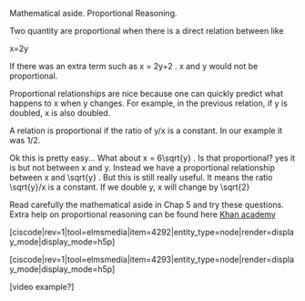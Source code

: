 Mathematical aside. Proportional Reasoning. 

<stop-note>
    <span slot="Read page 118 Mathematical aside in Chap 5."></span>
</stop-note>

Two quantity are proportional when there is a direct relation between like

<lrn-math inline> x=2y </lrn-math>

If there was an extra term such as <lrn-math inline>x = 2y+2 </lrn-math>. x and y would not be proportional. 

<lrndesign-sidenote label="Instructor Note" icon="bookmark" bg-color="#c2e5f2">
Proportional relationships are nice because one can quickly predict what happens to x when y changes. For example, in the previous relation, if y is doubled, x is also doubled.
</lrndesign-sidenote>

A relation is proportional if the ratio of y/x is a constant. In our example it was 1/2. 

Ok this is pretty easy... What about <lrn-math inline>x = 6\sqrt{y} </lrn-math>. Is that proportional? yes it is but not between x and y. Instead we have a proportional relationship between <lrn-math inline> x </lrn-math> and <lrn-math inline> \sqrt{y} </lrn-math>. But this is still really useful. It means the ratio <lrn-math inline>\sqrt{y}/x </lrn-math> is a constant. If we double y, x will change by <lrn-math inline>\sqrt{2} </lrn-math>

Read carefully the mathematical aside in Chap 5 and try these questions. Extra help on proportional reasoning can be found here <a href="https://www.khanacademy.org/math/pre-algebra/pre-algebra-ratios-rates/pre-algebra-proportional-rel/v/introduction-to-proportional-relationships" target="_blank">Khan academy</a>

[ciscode|rev=1|tool=elmsmedia|item=4292|entity_type=node|render=display_mode|display_mode=h5p]

[ciscode|rev=1|tool=elmsmedia|item=4293|entity_type=node|render=display_mode|display_mode=h5p]

[video example?]